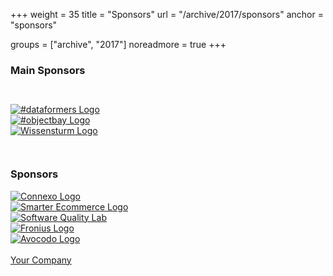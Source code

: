 +++
weight = 35
title = "Sponsors"
url = "/archive/2017/sponsors"
anchor = "sponsors"

groups = ["archive", "2017"]
noreadmore = true
+++

### Main Sponsors

<div class="row blocks" style="padding: 2em 0;">
	<div class="four columns block">
		<div class="block-heading"><a href="https://dataformers.at/">
			<img src="/images/2017/Sponsor/dataformers.svg" alt="#dataformers Logo" style="max-height: 5em; max-width: 100%;"><br/>
		</a></div>
	</div>
	<div class="four columns block">
		<div class="block-heading"><a href="https://www.objectbay.com">
			<img src="/images/2017/Sponsor/objectbay.png" alt="#objectbay Logo" style="max-height: 5em; max-width: 100%;"><br/>
		</a></div>
	</div>
	<div class="four columns block">
		<div class="block-heading"><a href="http://www.wissensturm.at">
			<img src="/images/2017/Sponsor/wissensturm-linz.jpg" alt="Wissensturm Logo" style="max-height: 5em; max-width: 100%;"><br/>
		</a></div>
	</div>
</div>

### Sponsors

<div class="row blocks">
	<div class="four columns block">
		<div class="block-heading"><a href="http://connexxo.com/">
			<img src="/images/2017/Sponsor/Connexxo-Logo.png" alt="Connexo Logo" style="max-height: 5em; max-width: 100%;"><br/>
		</a></div>
	</div>
	<div class="four columns block">
		<div class="block-heading"><a href="https://smarter-ecommerce.com/">
			<img src="/images/2017/Sponsor/smec.png" alt="Smarter Ecommerce Logo" style="max-height: 5em; max-width: 100%;"><br/>
		</a></div>
	</div>
	<div class="four columns block">
		<div class="block-heading"><a href="https://www.software-quality-lab.com">
			<img src="/images/2017/Sponsor/sqlab-logo.png" alt="Software Quality Lab" style="max-height: 5em; max-width: 100%;"><br/>
		</a></div>
	</div>
</div>
<div class="row blocks">
		<div class="four columns block">
			<div class="block-heading"><a href="https://www.fronius.com">
				<img src="/images/2017/Sponsor/Fronius-Logo.png" alt="Fronius Logo" style="max-height: 5em; max-width: 100%;"><br/>
			</a></div>
		</div>
		<div class="four columns block">
			<div class="block-heading"><a href="https://www.avocodo.com">
				<img src="/images/2017/Sponsor/Avocodo-Logo.png" alt="Avocodo Logo" style="max-height: 5em; max-width: 100%;"><br/>
			</a></div>
		</div>
		<div class="four columns block">
			<div class="block-heading"><a href="mailto:info@socrates-conference.at?Subject=SoCraTes%20Day%20Linz%20Sponsoring">
				<i class="fa fa-question" aria-hidden="true" style="font-size: 5em;"></i><br/>
				Your Company
			</a></div>
		</div>
		<div class="four columns block">
		</div>
</div>

<!--more-->
